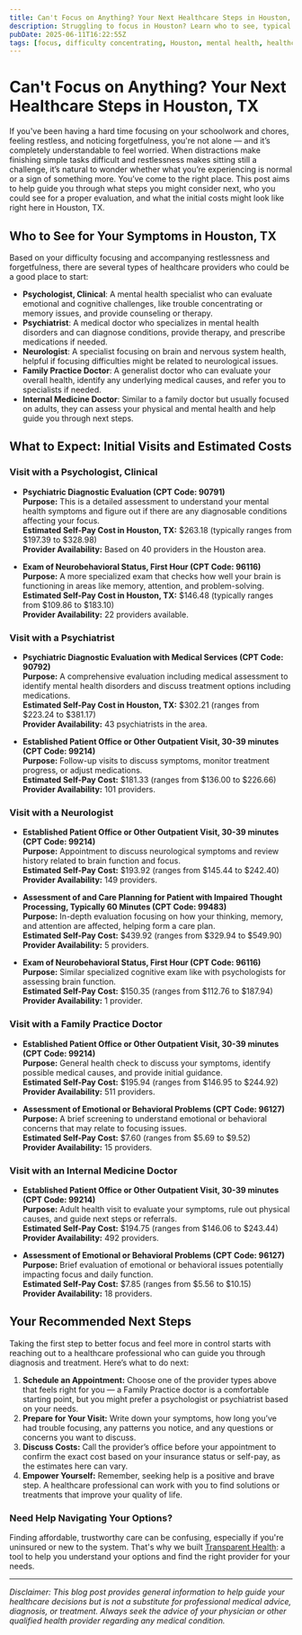 ```yaml
---
title: Can't Focus on Anything? Your Next Healthcare Steps in Houston, TX
description: Struggling to focus in Houston? Learn who to see, typical visits, and cost estimates to get the right care for your symptoms.
pubDate: 2025-06-11T16:22:55Z
tags: [focus, difficulty concentrating, Houston, mental health, healthcare, symptoms, diagnosis, clinic cost]
---
```


# Can't Focus on Anything? Your Next Healthcare Steps in Houston, TX

If you've been having a hard time focusing on your schoolwork and chores, feeling restless, and noticing forgetfulness, you're not alone — and it’s completely understandable to feel worried. When distractions make finishing simple tasks difficult and restlessness makes sitting still a challenge, it’s natural to wonder whether what you’re experiencing is normal or a sign of something more. You’ve come to the right place. This post aims to help guide you through what steps you might consider next, who you could see for a proper evaluation, and what the initial costs might look like right here in Houston, TX.

## Who to See for Your Symptoms in Houston, TX

Based on your difficulty focusing and accompanying restlessness and forgetfulness, there are several types of healthcare providers who could be a good place to start:

- **Psychologist, Clinical**: A mental health specialist who can evaluate emotional and cognitive challenges, like trouble concentrating or memory issues, and provide counseling or therapy.
- **Psychiatrist**: A medical doctor who specializes in mental health disorders and can diagnose conditions, provide therapy, and prescribe medications if needed.
- **Neurologist**: A specialist focusing on brain and nervous system health, helpful if focusing difficulties might be related to neurological issues.
- **Family Practice Doctor**: A generalist doctor who can evaluate your overall health, identify any underlying medical causes, and refer you to specialists if needed.
- **Internal Medicine Doctor**: Similar to a family doctor but usually focused on adults, they can assess your physical and mental health and help guide you through next steps.

## What to Expect: Initial Visits and Estimated Costs

### Visit with a Psychologist, Clinical

- **Psychiatric Diagnostic Evaluation (CPT Code: 90791)**  
  **Purpose:** This is a detailed assessment to understand your mental health symptoms and figure out if there are any diagnosable conditions affecting your focus.  
  **Estimated Self-Pay Cost in Houston, TX:** $263.18 (typically ranges from $197.39 to $328.98)  
  **Provider Availability:** Based on 40 providers in the Houston area.

- **Exam of Neurobehavioral Status, First Hour (CPT Code: 96116)**  
  **Purpose:** A more specialized exam that checks how well your brain is functioning in areas like memory, attention, and problem-solving.  
  **Estimated Self-Pay Cost in Houston, TX:** $146.48 (typically ranges from $109.86 to $183.10)  
  **Provider Availability:** 22 providers available.

### Visit with a Psychiatrist

- **Psychiatric Diagnostic Evaluation with Medical Services (CPT Code: 90792)**  
  **Purpose:** A comprehensive evaluation including medical assessment to identify mental health disorders and discuss treatment options including medications.  
  **Estimated Self-Pay Cost in Houston, TX:** $302.21 (ranges from $223.24 to $381.17)  
  **Provider Availability:** 43 psychiatrists in the area.

- **Established Patient Office or Other Outpatient Visit, 30-39 minutes (CPT Code: 99214)**  
  **Purpose:** Follow-up visits to discuss symptoms, monitor treatment progress, or adjust medications.  
  **Estimated Self-Pay Cost:** $181.33 (ranges from $136.00 to $226.66)  
  **Provider Availability:** 101 providers.

### Visit with a Neurologist

- **Established Patient Office or Other Outpatient Visit, 30-39 minutes (CPT Code: 99214)**  
  **Purpose:** Appointment to discuss neurological symptoms and review history related to brain function and focus.  
  **Estimated Self-Pay Cost:** $193.92 (ranges from $145.44 to $242.40)  
  **Provider Availability:** 149 providers.

- **Assessment of and Care Planning for Patient with Impaired Thought Processing, Typically 60 Minutes (CPT Code: 99483)**  
  **Purpose:** In-depth evaluation focusing on how your thinking, memory, and attention are affected, helping form a care plan.  
  **Estimated Self-Pay Cost:** $439.92 (ranges from $329.94 to $549.90)  
  **Provider Availability:** 5 providers.

- **Exam of Neurobehavioral Status, First Hour (CPT Code: 96116)**  
  **Purpose:** Similar specialized cognitive exam like with psychologists for assessing brain function.  
  **Estimated Self-Pay Cost:** $150.35 (ranges from $112.76 to $187.94)  
  **Provider Availability:** 1 provider.

### Visit with a Family Practice Doctor

- **Established Patient Office or Other Outpatient Visit, 30-39 minutes (CPT Code: 99214)**  
  **Purpose:** General health check to discuss your symptoms, identify possible medical causes, and provide initial guidance.  
  **Estimated Self-Pay Cost:** $195.94 (ranges from $146.95 to $244.92)  
  **Provider Availability:** 511 providers.

- **Assessment of Emotional or Behavioral Problems (CPT Code: 96127)**  
  **Purpose:** A brief screening to understand emotional or behavioral concerns that may relate to focusing issues.  
  **Estimated Self-Pay Cost:** $7.60 (ranges from $5.69 to $9.52)  
  **Provider Availability:** 15 providers.

### Visit with an Internal Medicine Doctor

- **Established Patient Office or Other Outpatient Visit, 30-39 minutes (CPT Code: 99214)**  
  **Purpose:** Adult health visit to evaluate your symptoms, rule out physical causes, and guide next steps or referrals.  
  **Estimated Self-Pay Cost:** $194.75 (ranges from $146.06 to $243.44)  
  **Provider Availability:** 492 providers.

- **Assessment of Emotional or Behavioral Problems (CPT Code: 96127)**  
  **Purpose:** Brief evaluation of emotional or behavioral issues potentially impacting focus and daily function.  
  **Estimated Self-Pay Cost:** $7.85 (ranges from $5.56 to $10.15)  
  **Provider Availability:** 18 providers.

## Your Recommended Next Steps

Taking the first step to better focus and feel more in control starts with reaching out to a healthcare professional who can guide you through diagnosis and treatment. Here’s what to do next:

1. **Schedule an Appointment:** Choose one of the provider types above that feels right for you — a Family Practice doctor is a comfortable starting point, but you might prefer a psychologist or psychiatrist based on your needs.  
2. **Prepare for Your Visit:** Write down your symptoms, how long you’ve had trouble focusing, any patterns you notice, and any questions or concerns you want to discuss.  
3. **Discuss Costs:** Call the provider’s office before your appointment to confirm the exact cost based on your insurance status or self-pay, as the estimates here can vary.  
4. **Empower Yourself:** Remember, seeking help is a positive and brave step. A healthcare professional can work with you to find solutions or treatments that improve your quality of life.

### Need Help Navigating Your Options?

Finding affordable, trustworthy care can be confusing, especially if you're uninsured or new to the system. That's why we built [Transparent Health](https://transparenthealth.ai): a tool to help you understand your options and find the right provider for your needs.

---

*Disclaimer: This blog post provides general information to help guide your healthcare decisions but is not a substitute for professional medical advice, diagnosis, or treatment. Always seek the advice of your physician or other qualified health provider regarding any medical condition.*